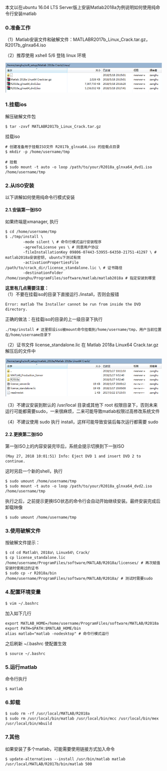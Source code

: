本文以在ubuntu 16.04 LTS Server版上安装Matlab2018a为例说明如何使用纯命令行安装matlab

### 0.准备工作

（1）Matlab安装文件和破解文件：MATLABR2017b\_Linux\_Crack.tar.gz，R2017b\_glnxa64.iso

（2）推荐使用 xshell 5/6 登陆 linux 环境

![](/assets/linux_012_001.png)

### 1.挂载ios

解压破解文件包

```shell
$ tar -zxvf MATLABR2017b_Linux_Crack.tar.gz
```

挂载iso

```shell
# 创建准备用于挂载ISO文件 R2017b_glnxa64.iso 的挂载点目录
$ mkdir -p /home/username/tmp

# 挂载
$ sudo mount -t auto -o loop /path/to/your/R2018a_glnxa64_dvd1.iso /home/username/tmp
```

### 2.从ISO安装

以下讲解如何使用纯命令行模式安装

#### 2.1.安装第一张ISO

如果终端是xmanager, 执行

```shell
$ cd /home/username/tmp
$ ./tmp/install \
        -mode silent \ # 命令行模式运行安装程序
        -agreeToLicense yes \ # 同意用户协议
        -fileInstallationKey 09806-07443-53955-64350-21751-41297 \ # matlab2018a安装密钥, ubuntu下测试有效
        -activationPropertiesFile /path/to/crack_dir/license_standalone.lic \ # 证书路径
        -destinationFolder /home/zanghu/ProgramFiles/software/matlab/matlab2018a # 指定安装到哪里
```

**这里有几点需要注意：**  
（1）不要在挂载iso的目录下直接运行./install，否则会报错

```shell
Error: matlab The Installer cannot be run from inside the DVD directory.
```

正确的做法：在挂载iso的目录的上一级目录下执行

```shell
./tmp/install # 这里假设iso被mount命令挂载到/home/username/tmp，用户当前位置在/home/username目录下
```

（2）证书文件 license\_standalone.lic 在 Matlab 2018a Linux64 Crack.tar.gz 解压后的文件中

![](/assets/linux_012_002.png)

（3）不建议安装到默认的 /usr/local 目录或其他下 root 权限目录下，否则未来运行可能都需要sudo，一来很麻烦，二来可能导致matlab权限过高修改系统文件

（4）不建议使用 sudo 执行 install，这样可能导致安装后每次运行都需要 sudo

#### 2.2.更换第二张ISO

第一张ISO上的内容安装完毕后，系统会提示切换到下一张ISO

```shell
(May 27, 2018 10:01:51) Info: Eject DVD 1 and insert DVD 2 to continue.
```

这时另启一个新的shell，执行

```shell
$ sudo umount /home/username/tmp
$ sudo mount -t auto -o loop /path/to/your/R2018a_glnxa64_dvd2.iso /home/username/tmp
```

执行之后，之前提示更换ISO状态的命令行会自动开始继续安装。最终安装完成后卸载映像

```shell
$ sudo umount /home/username/tmp
```

### 3.使用破解文件

按破解文件提示：

```shell
$ cd cd Matlab\ 2018a\ Linux64\ Crack/
$ cp license_standalone.lic /home/username/ProgramFiles/software/MATLAB/R2018a/licenses/ # 再次赋值安装时使用过的证书 
$ sudo cp -r R2018a/bin /home/username/ProgramFiles/software/MATLAB/R2018a/ # 测试时需要sudo
```

### 4.配置环境变量

```shell
$ vim ~/.bashrc
```

加入如下几行

```shell
export MATLAB_HOME=/home/username/ProgramFiles/software/MATLAB/R2018a
export PATH=$PATH:$MATLAB_HOME/bin
alias matlab="matlab -nodesktop" # 命令行模式运行
```

之后刷新 ~/.bashrc 使配置生效

```shell
$ source ~/.bashrc
```

### 5.运行matlab

命令行执行

```shell
$ matlab
```

### 6.卸载

```shell
$ sudo rm -rf /usr/local/MATLAB/R2018a
$ sudo rm /usr/local/bin/matlab /usr/local/bin/mcc /usr/local/bin/mex /usr/local/bin/mbuild
```

### 7.其他

如果安装了多个matlab，可能需要使用链接方式加入命令

```shell
$ update-alternatives --install /usr/bin/matlab matlab /usr/local/MATLAB/R2017b/bin/matlab 500
```



